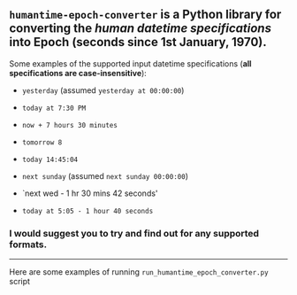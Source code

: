 ## `humantime-epoch-converter` is a Python library for converting the *human datetime specifications* into Epoch (seconds since 1st January, 1970).

Some examples of the supported input datetime specifications (**all specifications are case-insensitive**):

- `yesterday` (assumed `yesterday at 00:00:00`)

- `today at 7:30 PM`

- `now + 7 hours 30 minutes`

- `tomorrow 8`

- `today 14:45:04`

- `next sunday` (assumed `next sunday 00:00:00`)

- `next wed - 1 hr 30 mins 42 seconds'

- `today at 5:05 - 1 hour 40 seconds`


### I would suggest you to try and find out for any supported formats.

---

Here are some examples of running `run_humantime_epoch_converter.py` script

```bash



